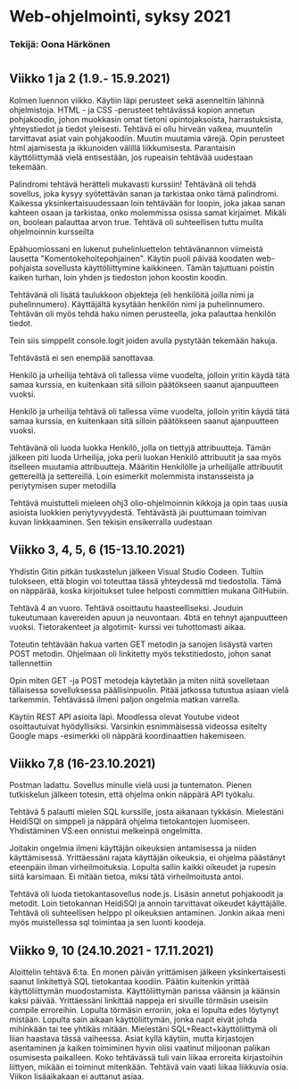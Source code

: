# Web-ohjelmointi, syksy 2021

### Tekijä: Oona Härkönen

#

## Viikko 1 ja 2 (1.9.- 15.9.2021)

Kolmen luennon viikko. Käytiin läpi perusteet sekä asenneltiin lähinnä ohjelmistoja.
HTML - ja CSS -perusteet tehtävässä kopion annetun pohjakoodin, johon muokkasin omat tietoni opintojaksoista, harrastuksista, yhteystiedot ja tiedot yleisesti. Tehtävä ei ollu hirveän vaikea, muuntelin tarvittavat asiat vain pohjakoodiin. Muutin muutamia värejä. Opin perusteet html ajamisesta ja ikkunoiden välillä liikkumisesta.
Parantaisin käyttöliittymää vielä entisestään, jos rupeaisin tehtävää uudestaan tekemään.

Palindromi tehtävä herätteli mukavasti kurssiin! Tehtävänä oli tehdä sovellus, joka kysyy syötettävän sanan ja tarkistaa onko tämä palindromi. Kaikessa yksinkertaisuudessaan loin tehtävään for loopin, joka jakaa sanan kahteen osaan ja tarkistaa, onko molemmissa osissa samat kirjaimet. Mikäli on, boolean palauttaa arvon true.
Tehtävä oli suhteellisen tuttu muilta ohjelmoinnin kursseilta

Epähuomiossani en lukenut puhelinluettelon tehtävänannon viimeistä lausetta "Komentokehoitepohjainen". Käytin puoli päivää koodaten web-pohjaista sovellusta käyttöliittymine kaikkineen. Tämän tajuttuani poistin kaiken turhan, loin yhden js tiedoston johon koostin koodin.

Tehtävänä oli lisätä taulukkoon objekteja (eli henkilöitä joilla nimi ja puhelinnumero).
Käyttäjältä kysytään henkilön nimi ja puhelinnumero. Tehtävän oli myös tehdä haku nimen perusteella, joka palauttaa henkilön tiedot.

Tein siis simppelit console.logit joiden avulla pystytään tekemään hakuja.

Tehtävästä ei sen enempää sanottavaa.

Henkilö ja urheilija tehtävä oli tallessa viime vuodelta, jolloin yritin käydä tätä samaa kurssia, en kuitenkaan sitä silloin päätökseen saanut ajanpuutteen vuoksi.

Henkilö ja urheilija tehtävä oli tallessa viime vuodelta, jolloin yritin käydä tätä samaa kurssia, en kuitenkaan sitä silloin päätökseen saanut ajanpuutteen vuoksi.

Tehtävänä oli luoda luokka Henkilö, jolla on tiettyjä attribuutteja. Tämän jälkeen piti luoda Urheilija, joka perii luokan Henkilö attribuutit ja saa myös itselleen muutamia attribuutteja. Määritin Henkilölle ja urheilijalle attribuutit gettereillä ja settereillä. Loin esimerkit molemmista instansseista ja periytymisen super metodilla

Tehtävä muistutteli mieleen ohj3 olio-ohjelmoinnin kikkoja ja opin taas uusia asioista luokkien periytyvyydestä. Tehtävästä jäi puuttumaan toimivan kuvan linkkaaminen. Sen tekisin ensikerralla uudestaan

## Viikko 3, 4, 5, 6 (15-13.10.2021)

Yhdistin Gitin pitkän tuskastelun jälkeen Visual Studio Codeen. Tultiin tulokseen, että blogin voi toteuttaa tässä yhteydessä md tiedostolla. Tämä on näppärää, koska kirjoitukset tulee helposti committien mukana GitHubiin.

Tehtävä 4 an vuoro. Tehtävä osoittautu haasteelliseksi. Jouduin tukeutumaan kavereiden apuun ja neuvontaan.
4btä en tehnyt ajanpuutteen vuoksi. Tietorakenteet ja algotimit- kurssi vei tuhottomasti aikaa.

Toteutin tehtävään hakua varten GET metodin ja sanojen lisäystä varten POST metodin. Ohjelmaan oli linkitetty myös tekstitiedosto, johon sanat tallennettiin

Opin miten GET -ja POST metodeja käytetään ja miten niitä sovelletaan tällaisessa sovelluksessa päällisinpuolin. Pitää jatkossa tutustua asiaan vielä tarkemmin. Tehtävässä ilmeni paljon ongelmia matkan varrella.

Käytiin REST API asioita läpi. Moodlessa olevat Youtube videot osoittautuivat hyödyllisiksi. Varsinkin esnimmäisessä videossa esitelty Google maps -esimerkki oli näppärä koordinaattien hakemiseen.

## Viikko 7,8 (16-23.10.2021)

Postman ladattu. Sovellus minulle vielä uusi ja tuntematon. Pienen tutkiskelun jälkeen totesin, että ohjelma onkin näppärä API työkalu.

Tehtävä 5 palautti mielen SQL kurssille, josta aikanaan tykkäsin. Mielestäni HeidiSQl on simppeli ja näppärä ohjelma tietokantojen luomiseen. Yhdistäminen VS:een onnistui melkeinpä ongelmitta.

Joitakin ongelmia ilmeni käyttäjän oikeuksien antamisessa ja niiden käyttämisessä. Yrittäessäni rajata käyttäjän oikeuksia, ei ohjelma päästänyt eteenpäin ilman virheilmoituksia. Lopulta sallin kaikki oikeudet ja rupesin siitä karsimaan. Ei mitään tietoa, miksi tätä virheilmoitusta antoi.

Tehtävä oli luoda tietokantasovellus node.js. Lisäsin annetut pohjakoodit ja metodit. Loin tietokannan HeidiSQl ja annoin tarvittavat oikeudet käyttäjälle. Tehtävä oli suhteellisen helppo pl oikeuksien antaminen. Jonkin aikaa meni myös muistellessa sql toimintaa ja sen luonti koodeja.

## Viikko 9, 10 (24.10.2021 - 17.11.2021)

Aloittelin tehtävä 6:ta. En monen päivän yrittämisen jälkeen yksinkertaisesti saanut linkitettyä SQL tietokantaa koodiin. Päätin kuitenkin yrittää käyttöliittymän muodostamista. Käyttöliittymän parissa väänsin ja käänsin kaksi päivää. Yrittäessäni linkittää nappeja eri sivuille törmäsin useisiin compile erroreihin. Lopulta törmäsin erroriin, joka ei lopulta edes löytynyt mistään. Lopulta sain aikaan käyttöliittymän, jonka napit eivät johda mihinkään tai tee yhtikäs mitään. Mielestäni SQL+React+käyttöliittymä oli liian haastava tässä vaiheessa. Asiat kyllä käytiin, mutta kirjastojen asentaminen ja kaiken toimiminen hyvin olisi vaatinut miljoonan palikan osumisesta paikalleen. Koko tehtävässä tuli vain liikaa erroreita kirjastoihin liittyen, mikään ei toiminut mitenkään. Tehtävä vain vaati liikaa liikkuvia osia. Viikon lisäaikakaan ei auttanut asiaa.
